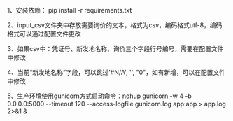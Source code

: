 1、安装依赖：
pip install -r requirements.txt

2、input_csv文件夹中存放需要询价的文本，格式为csv，编码格式utf-8，编码格式可以通过配置文件更改

3、如果csv中：凭证号、新发地名称、询价三个字段行号编号，需要在配置文件中修改

4、当前“新发地名称”字段，可以跳过'#N/A', '', "0"，如有新增，可以在配置文件中修改

5、生产环境使用gunicorn方式启动命令：nohup gunicorn -w 4 -b 0.0.0.0:5000 --timeout 120 --access-logfile gunicorn.log app:app > app.log 2>&1 &